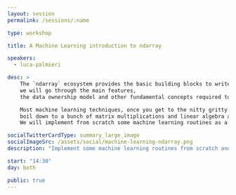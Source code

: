 ```yaml
---
layout: session
permalink: /sessions/:name

type: workshop

title: A Machine Learning introduction to ndarray

speakers:
  - luca-palmieri

desc: >
    The `ndarray` ecosystem provides the basic building blocks to write scientific computing software in Rust:
    we will go through the main features,
    the data ownership model and other fundamental concepts required to properly leverage the strength of this suite of crates.

    Most machine learning techniques, once you get to the nitty gritty implementation details,
    boil down to a bunch of matrix multiplications and linear algebra algorithms, with a sprinkle of statistics.
    We will implement from scratch some machine learning routines as a hands-on introduction to ndarray and its ecosystem.

socialTwitterCardType: summary_large_image
socialImageSrc: /assets/social/machine-learning-ndarray.png
description: "Implement some machine learning routines from scratch and learn about ndarray and its ecosystem."

start: "14:30"
day: both

public: true
---
```

